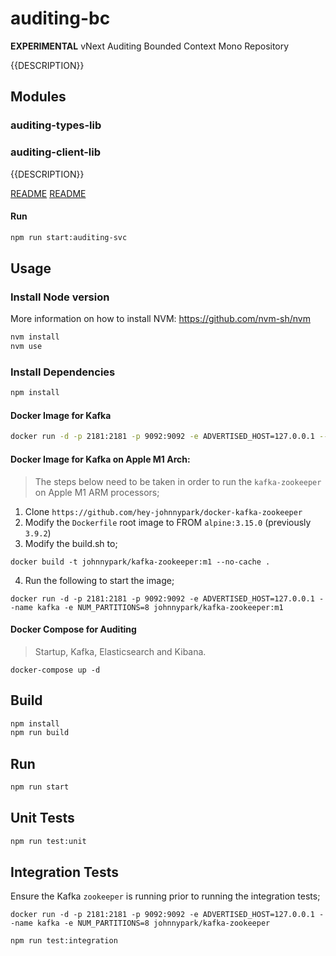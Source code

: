 # auditing-bc

**EXPERIMENTAL** vNext Auditing Bounded Context Mono Repository

{{DESCRIPTION}}

## Modules

### auditing-types-lib
### auditing-client-lib

{{DESCRIPTION}}

[README](modules/public-types-lib/README.md)
[README](modules/client-lib/README.md)

#### Run

```bash
npm run start:auditing-svc
```

## Usage

### Install Node version

More information on how to install NVM: https://github.com/nvm-sh/nvm

```bash
nvm install
nvm use
```

### Install Dependencies

```bash
npm install 
```

#### Docker Image for Kafka
```bash
docker run -d -p 2181:2181 -p 9092:9092 -e ADVERTISED_HOST=127.0.0.1 --name kafka -e NUM_PARTITIONS=8 johnnypark/kafka-zookeeper
```

#### Docker Image for Kafka on Apple M1 Arch:
> The steps below need to be taken in order to run the `kafka-zookeeper` on Apple M1 ARM processors;  
1. Clone `https://github.com/hey-johnnypark/docker-kafka-zookeeper`
2. Modify the `Dockerfile` root image to FROM `alpine:3.15.0` (previously `3.9.2`)
3. Modify the build.sh to;
```text
docker build -t johnnypark/kafka-zookeeper:m1 --no-cache .
```
4. Run the following to start the image;
```shell
docker run -d -p 2181:2181 -p 9092:9092 -e ADVERTISED_HOST=127.0.0.1 --name kafka -e NUM_PARTITIONS=8 johnnypark/kafka-zookeeper:m1
```

#### Docker Compose for Auditing
> Startup, Kafka, Elasticsearch and Kibana. 

```shell
docker-compose up -d
```

## Build

```bash
npm install
npm run build
```

## Run

```bash
npm run start
```

## Unit Tests
```bash
npm run test:unit
```

## Integration Tests

Ensure the Kafka `zookeeper` is running prior to running the integration tests;
```shell
docker run -d -p 2181:2181 -p 9092:9092 -e ADVERTISED_HOST=127.0.0.1 --name kafka -e NUM_PARTITIONS=8 johnnypark/kafka-zookeeper
```

```bash
npm run test:integration
```

